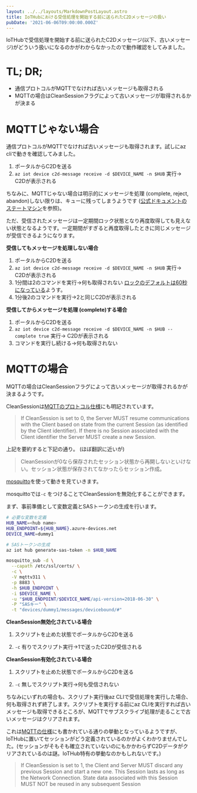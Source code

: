 ```yaml
---
layout: ../../layouts/MarkdownPostLayout.astro
title: IoTHubにおける受信処理を開始する前に送られたC2Dメッセージの扱い
pubDate: '2021-06-06T09:00:00.000Z'
---
```


IoTHubで受信処理を開始する前に送られたC2Dメッセージ(以下、古いメッセージ)がどういう扱いになるのかがわからなかったので動作確認をしてみました。

# TL; DR;

- 通信プロトコルがMQTTでなければ古いメッセージも取得される
- MQTTの場合はCleanSessionフラグによって古いメッセージが取得されるかが決まる

# MQTTじゃない場合

通信プロトコルがMQTTでなければ古いメッセージも取得されます。試しにaz cliで動きを確認してみました。

1. ポータルからC2Dを送る
2. `az iot device c2d-message receive -d $DEVICE_NAME -n $HUB` 実行→ C2Dが表示される

ちなみに、MQTTじゃない場合は明示的にメッセージを処理 (complete, reject, abandon)しない限りは、キューに残ってしまうようです ([公式ドキュメントのステートマシン](https://docs.microsoft.com/en-us/azure/iot-hub/iot-hub-devguide-messages-c2d#the-cloud-to-device-message-life-cycle)を参照)。

ただ、受信されたメッセージは一定期間ロック状態となり再度取得しても見えない状態となるようです。一定期間がすぎると再度取得したときに同じメッセージが受信できるようになります。

**受信してもメッセージを処理しない場合**

1. ポータルからC2Dを送る
2. `az iot device c2d-message receive -d $DEVICE_NAME -n $HUB` 実行→ C2Dが表示される
3. 1分間は2のコマンドを実行→何も取得されない
[ロックのデフォルトは60秒になっている](https://docs.microsoft.com/en-us/azure/iot-hub/iot-hub-devguide-messages-c2d#cloud-to-device-configuration-options)ようす。
4. 1分後2のコマンドを実行→2と同じC2Dが表示される

**受信してからメッセージを処理 (complete)する場合**

1. ポータルからC2Dを送る
2. `az iot device c2d-message receive -d $DEVICE_NAME -n $HUB --complete true` 実行→ C2Dが表示される
3. コマンドを実行し続ける→何も取得されない

# MQTTの場合

MQTTの場合はCleanSessionフラグによって古いメッセージが取得されるかが決まるようです。

CleanSessionは[MQTTのプロトコル仕様](http://docs.oasis-open.org/mqtt/mqtt/v3.1.1/os/mqtt-v3.1.1-os.html)にも明記されています。

> If CleanSession is set to 0, the Server MUST resume communications with the Client based on state from the current Session (as identified by the Client identifier). If there is no Session associated with the Client identifier the Server MUST create a new Session.
> 

上記を要約すると下記の通り。 (ほぼ翻訳に近いが)

> CleanSessionが0なら保存されたセッション状態から再開しないといけない。セッション状態が保存されてなかったらセッション作成。
> 

[mosquitto](https://mosquitto.org/)を使って動きを見ていきます。

mosquittoでは`-c` をつけることでCleanSessionを無効化することができます。

まず、事前準備として変数定義とSASトークンの生成を行います。

```bash
# 必要な変数を定義
HUB_NAME=<hub name>
HUB_ENDPOINT=${HUB_NAME}.azure-devices.net
DEVICE_NAME=dummy1

# SASトークンの生成
az iot hub generate-sas-token -n $HUB_NAME
```

```bash
mosquitto_sub -d \
  --capath /etc/ssl/certs/ \
  -c \
  -V mqttv311 \
  -p 8883 \
  -h $HUB_ENDPOINT \
  -i $DEVICE_NAME \
  -u "$HUB_ENDPOINT/$DEVICE_NAME/api-version=2018-06-30" \
  -P "SASキー" \
  -t "devices/dummy1/messages/devicebound/#"
```

**CleanSession無効化されている場合**

1. スクリプトを止めた状態でポータルからC2Dを送る

2. `-c` 有りでスクリプト実行→1で送ったC2Dが受信される

**CleanSession有効化されている場合**

1. スクリプトを止めた状態でポータルからC2Dを送る

2. `-c` 無しでスクリプト実行→何も受信されない

ちなみにいずれの場合も、スクリプト実行後az CLIで受信処理を実行した場合、何も取得されず終了します。スクリプトを実行する前にaz CLIを実行すれば古いメッセージも取得できるところが、MQTTでサブスクライブ処理が走ることで古いメッセージはクリアされます。

これは[MQTTの仕様](http://docs.oasis-open.org/mqtt/mqtt/v3.1.1/os/mqtt-v3.1.1-os.html)にも書かれている通りの挙動となっているようですが、IoTHubに置いてセッションがどう定義されているのかがよくわかりませんでした。(セッションがそもそも確立されていないのにもかかわらずC2Dデータがクリアされているのは謎。IoTHub特有の挙動なのかもしれないです。)

> If CleanSession is set to 1, the Client and Server MUST discard any previous Session and start a new one. This Session lasts as long as the Network Connection. State data associated with this Session MUST NOT be reused in any subsequent Session
